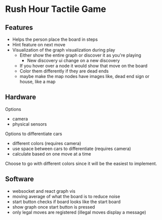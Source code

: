 # Rush Hour Tactile Game 

## Features
- Helps the person place the board in steps
- Hint feature on next move
- Visualization of the graph visualization during play
  - Either show the entire graph or discover it as you're playing
    - New discovery ui change on a new discovery
  - If you hover over a node it would show that move on the board
  - Color them differently if they are dead ends
  - maybe make the map nodes have images like, dead end sign or house, like a map

## Hardware

Options 
- camera
- physical sensors

Options to differentiate cars
- different colors (requires camera)
- use space between cars to differentiate (requires camera)
- calculate based on one move at a time 

Choose to go with different colors since it will be the easiest to implement.

## Software

- websocket and react graph vis
- moving average of what the board is to reduce noise
- start button checks if board looks like the start board
- show graph once start button is pressed
- only legal moves are registered (illegal moves display a message)
